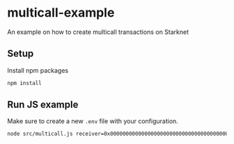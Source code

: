 # multicall-example
An example on how to create multicall transactions on Starknet

## Setup
Install npm packages
```sh
npm install
```

## Run JS example

Make sure to create a new `.env` file with your configuration.

```sh
node src/multicall.js receiver=0x00000000000000000000000000000000000000000001 amount=50
```